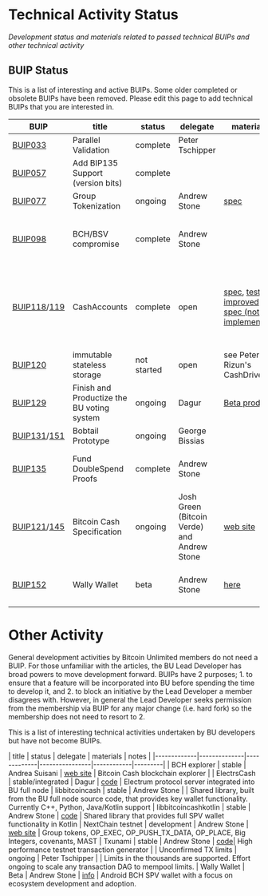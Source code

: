 # Technical Activity Status
*Development status and materials related to passed technical BUIPs and other technical activity*

## BUIP Status

This is a list of interesting and active BUIPs.   Some older completed or obsolete BUIPs have been removed.  Please edit this page to add technical BUIPs that you are interested in.

| BUIP | title | status | delegate | materials | notes |
|-------------|--------------|-------------|----------------|------------|---------|
| [BUIP033](/buipref/033.md) | Parallel Validation | complete | Peter Tschipper | | deployed in BU full node
| [BUIP057](/buipref/057.md) | Add BIP135 Support (version bits) | complete | | | deployed in BU full node
| [BUIP077](/buipref/077.md) | Group Tokenization | ongoing | Andrew Stone | [spec](https://docs.google.com/document/d/1X-yrqBJNj6oGPku49krZqTMGNNEWnUJBRFjX7fJXvTs/edit?usp=sharing)  | deployed in [nextchain](http://nextchain.cash)
| [BUIP098](/buipref/098.md) | BCH/BSV compromise | complete | Andrew Stone | | miners and community chose to split rather than vote
| [BUIP118](/buipref/118.md)/[119](/buipref/119.md) | CashAccounts | complete | open | [spec](https://gitlab.com/cash-accounts/specification/blob/master/SPECIFICATION.md), [test](https://github.com/BitcoinUnlimited/BitcoinUnlimited/blob/dev/qa/rpc-tests/electrum_cashaccount.py), [improved spec (not implemented)](https://github.com/BitcoinUnlimited/ElectrsCash/pull/23) | It was decided to deploy this in ElectrsCash rather than the full node wallet
| [BUIP120](/buipref/120.md) | immutable stateless storage | not started | open | see Peter Rizun's CashDrive  | waiting for a contributor
| [BUIP129](/buipref/129.md) | Finish and Productize the BU voting system | ongoing  | Dagur  | [Beta product](https://voter.cash)  | Working web site and app
| [BUIP131](/buipref/131.md)/[151](/buipref/151.md) | Bobtail Prototype | ongoing  | George Bissias |   | In development
| [BUIP135](/buipref/135.md) | Fund DoubleSpend Proofs | complete | Andrew Stone | | DS proofs deployed into BU full node
| [BUIP121](/buipref/121.md)/[145](/buipref/145.md) | Bitcoin Cash Specification | ongoing | Josh Green (Bitcoin Verde) and Andrew Stone | [web site](http://reference.cash) | Usable as a resource.  More details being added.
| [BUIP152](/buipref/152.md) | Wally Wallet | beta | Andrew Stone | [here](/wally) | working SPV p2p & electrum wallet

# Other Activity

General development activities by Bitcoin Unlimited members do not need a BUIP.  For those unfamiliar with the articles, the BU Lead Developer has broad powers to move development forward.  BUIPs have 2 purposes; 1. to ensure that a feature will be incorporated into BU before spending the time to develop it, and 2. to block an initiative by the Lead Developer a member disagrees with.  However, in general the Lead Developer seeks permission from the membership via BUIP for any major change (i.e. hard fork) so the membership does not need to resort to 2.

This is a list of interesting technical activities undertaken by BU developers but have not become BUIPs.

| title | status | delegate | materials | notes |
|-------------|--------------|-------------|----------------|------------|---------|
| BCH explorer | stable | Andrea Suisani | [web site](explorer.bitcoinunlimited.net) | Bitcoin Cash blockchain explorer |
| ElectrsCash | stable/integrated | Dagur | [code](https://github.com/BitcoinUnlimited/ElectrsCash) | Electrum protocol server integrated into BU full node
| libbitcoincash | stable | Andrew Stone | | Shared library, built from the BU full node source code, that provides key wallet functionality.  Currently C++, Python, Java/Kotlin support
| libbitcoincashkotlin | stable | Andrew Stone | [code](https://gitlab.com/wallywallet/libbitcoincashkotlin) | Shared library that provides full SPV wallet functionality in Kotlin
| NextChain testnet | development | Andrew Stone | [web site](http:://www.nextchain.cash) | Group tokens, OP_EXEC, OP_PUSH_TX_DATA, OP_PLACE, Big Integers, covenants, MAST
| Txunami | stable | Andrew Stone | [code](https://github.com/gandrewstone/txunami)| High performance testnet transaction generator |
| Unconfirmed TX limits | ongoing | Peter Tschipper | | Limits in the thousands are supported.  Effort ongoing to scale any transaction DAG to mempool limits. 
| Wally Wallet | Beta | Andrew Stone | [info](/wally) | Android BCH SPV wallet with a focus on ecosystem development and adoption.